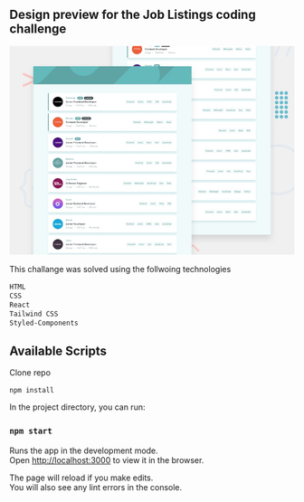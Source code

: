 
## Design preview for the Job Listings coding challenge

![Design preview for the Job Listings coding challenge](./src/assets/desktop-preview.jpg)

This challange was solved using the follwoing technologies

```
HTML
CSS
React
Tailwind CSS
Styled-Components
```

## Available Scripts

Clone repo

```
npm install
```

In the project directory, you can run:

### `npm start`

Runs the app in the development mode.<br />
Open [http://localhost:3000](http://localhost:3000) to view it in the browser.

The page will reload if you make edits.<br />
You will also see any lint errors in the console.
